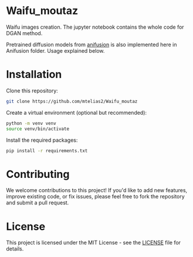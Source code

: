 # Waifu_moutaz
Waifu images creation. The jupyter notebook contains the whole code for DGAN method. 

Pretrained diffusion models from [anifusion](https://medium.com/@enryu9000/anifusion-diffusion-models-for-anime-pictures-138cf1af2cbe#c628) is also implemented here in Anifusion folder. Usage explained below.

# Installation
Clone this repository:

```sh
git clone https://github.com/mtelias2/Waifu_moutaz
```
Create a virtual environment (optional but recommended):

```sh
python -m venv venv
source venv/bin/activate
```

Install the required packages:

```sh
pip install -r requirements.txt
```



# Contributing
We welcome contributions to this project! If you'd like to add new features, improve existing code, or fix issues, please feel free to fork the repository and submit a pull request.

# License
This project is licensed under the MIT License - see the [LICENSE](https://chat.openai.com/c/4580192b-8d0d-4e66-8911-790f960636ca#:~:text=the%20generated/%20directory.-,Contributing,licensed%20under%20the%20MIT%20License%20%2D%20see%20the%20LICENSE%20file%20for%20details.,-Regenerate) file for details.
